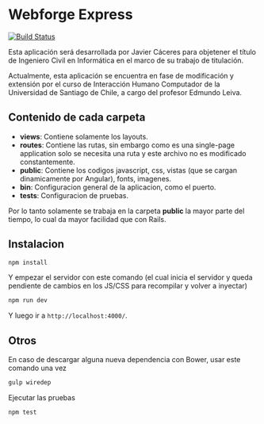 # Webforge Express

[![Build Status](https://semaphoreci.com/api/v1/felovilches/webforge-express/branches/master/badge.svg)](https://semaphoreci.com/felovilches/webforge-express)

Esta aplicación será desarrollada por Javier Cáceres para objetener el título de Ingeniero Civil en Informática en el marco de su trabajo de titulación.

Actualmente, esta aplicación se encuentra en fase de modificación y extensión por el curso de Interacción Humano Computador de la Universidad de Santiago de Chile, a cargo del profesor Edmundo Leiva.


## Contenido de cada carpeta

* **views**: Contiene solamente los layouts.
* **routes**: Contiene las rutas, sin embargo como es una single-page application solo se necesita una ruta y este archivo no es modificado constantemente.
* **public**: Contiene los codigos javascript, css, vistas (que se cargan dinamicamente por Angular), fonts, imagenes.
* **bin**: Configuracion general de la aplicacion, como el puerto.
* **tests**: Configuracion de pruebas.

Por lo tanto solamente se trabaja en la carpeta **public** la mayor parte del tiempo, lo cual da mayor facilidad que con Rails.

## Instalacion

```bash
npm install
```

Y empezar el servidor con este comando (el cual inicia el servidor y queda pendiente de cambios en los JS/CSS para recompilar y volver a inyectar)

```bash
npm run dev
```


Y luego ir a ```http://localhost:4000/```.

## Otros

En caso de descargar alguna nueva dependencia con Bower, usar este comando una vez

```bash
gulp wiredep
```

Ejecutar las pruebas

```bash
npm test
```

